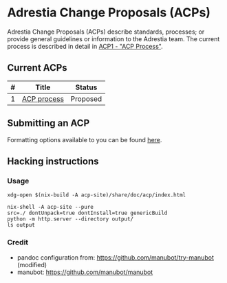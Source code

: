 # Adrestia Change Proposals (ACPs)

Adrestia Change Proposals (ACPs) describe standards, processes; or provide general guidelines or information to the Adrestia team.
The current process is described in detail in [ACP1 - "ACP Process"](./proposals/acp-001/README.md).

## Current ACPs

| # | Title | Status |
| --- | --- | --- |
| 1 | [ACP process](./proposals/acp-001/README.md) | Proposed |

## Submitting an ACP

Formatting options available to you can be found [here](./proposals/acp-001/formatting.md).

## Hacking instructions

### Usage

```
xdg-open $(nix-build -A acp-site)/share/doc/acp/index.html
```

```
nix-shell -A acp-site --pure
src=./ dontUnpack=true dontInstall=true genericBuild
python -m http.server --directory output/
ls output
```

### Credit

- pandoc configuration from: https://github.com/manubot/try-manubot (modified)
- manubot: https://github.com/manubot/manubot
